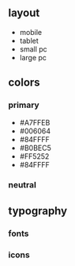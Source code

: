 ## layout
 - mobile
 - tablet
 - small pc
 - large pc

## colors
 ### primary
 - #A7FFEB
 - #006064
 - #84FFFF
 - #B0BEC5
 - #FF5252
 - #84FFFF
 ### neutral

## typography
 ### fonts
 ### icons